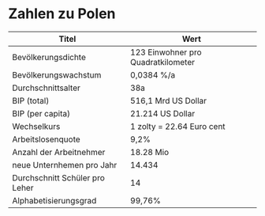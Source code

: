 # Zahlen zu Polen

| Titel | Wert |
|-------|------|
| Bevölkerungsdichte | 123 Einwohner pro Quadratkilometer |
| Bevölkerungswachstum | 0,0384 %/a |
| Durchschnittsalter | 38a |
| BIP (total) | 516,1 Mrd US Dollar |
| BIP (per capita) | 21.214 US Dollar |
| Wechselkurs | 1 zolty = 22.64 Euro cent |
| Arbeitslosenquote | 9,2% |
| Anzahl der Arbeitnehmer | 18.28 Mio |
| neue Unternhemen pro Jahr | 14.434 |
| Durchschnitt Schüler pro Leher | 14 |
| Alphabetisierungsgrad | 99,76% |
